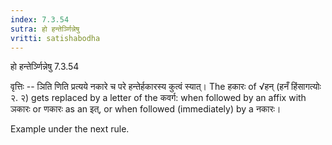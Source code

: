 ```yaml
---
index: 7.3.54
sutra: हो हन्तेर्ञ्णिन्नेषु
vritti: satishabodha
---
```



 हो हन्तेर्ञ्णिन्नेषु 7.3.54 


वृत्तिः -- ञिति णिति प्रत्यये नकारे च परे हन्तेर्हकारस्य कुत्वं स्यात्। The हकारः of √हन् (हनँ हिंसागत्योः २. २) gets replaced by a letter of the कवर्ग: when followed by an affix with ञकारः or णकारः as an इत्, or when followed (immediately) by a नकारः। 


Example under the next rule. 


